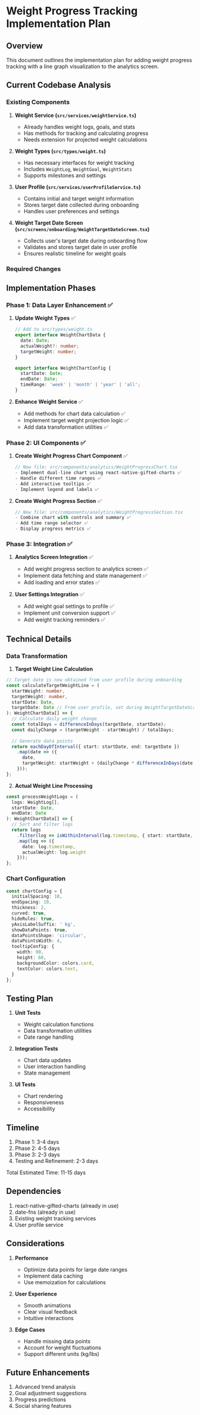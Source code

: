 # Weight Progress Tracking Implementation Plan

## Overview
This document outlines the implementation plan for adding weight progress tracking with a line graph visualization to the analytics screen.

## Current Codebase Analysis

### Existing Components
1. **Weight Service (`src/services/weightService.ts`)**
   - Already handles weight logs, goals, and stats
   - Has methods for tracking and calculating progress
   - Needs extension for projected weight calculations

2. **Weight Types (`src/types/weight.ts`)**
   - Has necessary interfaces for weight tracking
   - Includes `WeightLog`, `WeightGoal`, `WeightStats`
   - Supports milestones and settings

3. **User Profile (`src/services/userProfileService.ts`)**
   - Contains initial and target weight information
   - Stores target date collected during onboarding
   - Handles user preferences and settings

4. **Weight Target Date Screen (`src/screens/onboarding/WeightTargetDateScreen.tsx`)**
   - Collects user's target date during onboarding flow
   - Validates and stores target date in user profile
   - Ensures realistic timeline for weight goals

### Required Changes

## Implementation Phases

### Phase 1: Data Layer Enhancement ✅
1. **Update Weight Types** ✅
   ```typescript
   // Add to src/types/weight.ts
   export interface WeightChartData {
     date: Date;
     actualWeight?: number;
     targetWeight: number;
   }

   export interface WeightChartConfig {
     startDate: Date;
     endDate: Date;
     timeRange: 'week' | 'month' | 'year' | 'all';
   }
   ```

2. **Enhance Weight Service** ✅
   - Add methods for chart data calculation ✅
   - Implement target weight projection logic ✅
   - Add data transformation utilities ✅

### Phase 2: UI Components ✅
1. **Create Weight Progress Chart Component** ✅
   ```typescript
   // New file: src/components/analytics/WeightProgressChart.tsx
   - Implement dual-line chart using react-native-gifted-charts ✅
   - Handle different time ranges ✅
   - Add interactive tooltips ✅
   - Implement legend and labels ✅
   ```

2. **Create Weight Progress Section** ✅
   ```typescript
   // New file: src/components/analytics/WeightProgressSection.tsx
   - Combine chart with controls and summary ✅
   - Add time range selector ✅
   - Display progress metrics ✅
   ```

### Phase 3: Integration ✅
1. **Analytics Screen Integration** ✅
   - Add weight progress section to analytics screen ✅
   - Implement data fetching and state management ✅
   - Add loading and error states ✅

2. **User Settings Integration** ✅
   - Add weight goal settings to profile ✅
   - Implement unit conversion support ✅
   - Add weight tracking reminders ✅

## Technical Details

### Data Transformation
1. **Target Weight Line Calculation**
```typescript
// Target date is now obtained from user profile during onboarding
const calculateTargetWeightLine = (
  startWeight: number,
  targetWeight: number,
  startDate: Date,
  targetDate: Date // From user profile, set during WeightTargetDateScreen
): WeightChartData[] => {
  // Calculate daily weight change
  const totalDays = differenceInDays(targetDate, startDate);
  const dailyChange = (targetWeight - startWeight) / totalDays;
  
  // Generate data points
  return eachDayOfInterval({ start: startDate, end: targetDate })
    .map(date => ({
      date,
      targetWeight: startWeight + (dailyChange * differenceInDays(date, startDate))
    }));
};
```

2. **Actual Weight Line Processing**
```typescript
const processWeightLogs = (
  logs: WeightLog[],
  startDate: Date,
  endDate: Date
): WeightChartData[] => {
  // Sort and filter logs
  return logs
    .filter(log => isWithinInterval(log.timestamp, { start: startDate, end: endDate }))
    .map(log => ({
      date: log.timestamp,
      actualWeight: log.weight
    }));
};
```

### Chart Configuration
```typescript
const chartConfig = {
  initialSpacing: 10,
  endSpacing: 10,
  thickness: 2,
  curved: true,
  hideRules: true,
  yAxisLabelSuffix: ' kg',
  showDataPoints: true,
  dataPointsShape: 'circular',
  dataPointsWidth: 4,
  tooltipConfig: {
    width: 90,
    height: 60,
    backgroundColor: colors.card,
    textColor: colors.text,
  }
};
```

## Testing Plan
1. **Unit Tests**
   - Weight calculation functions
   - Data transformation utilities
   - Date range handling

2. **Integration Tests**
   - Chart data updates
   - User interaction handling
   - State management

3. **UI Tests**
   - Chart rendering
   - Responsiveness
   - Accessibility

## Timeline
1. Phase 1: 3-4 days
2. Phase 2: 4-5 days
3. Phase 3: 2-3 days
4. Testing and Refinement: 2-3 days

Total Estimated Time: 11-15 days

## Dependencies
1. react-native-gifted-charts (already in use)
2. date-fns (already in use)
3. Existing weight tracking services
4. User profile service

## Considerations
1. **Performance**
   - Optimize data points for large date ranges
   - Implement data caching
   - Use memoization for calculations

2. **User Experience**
   - Smooth animations
   - Clear visual feedback
   - Intuitive interactions

3. **Edge Cases**
   - Handle missing data points
   - Account for weight fluctuations
   - Support different units (kg/lbs)

## Future Enhancements
1. Advanced trend analysis
2. Goal adjustment suggestions
3. Progress predictions
4. Social sharing features 